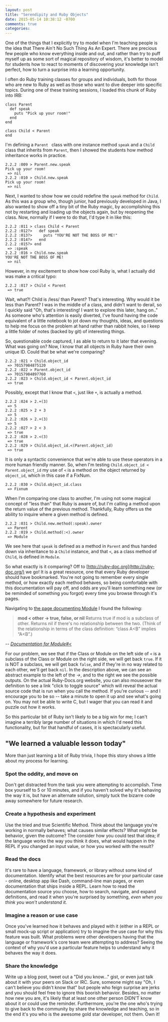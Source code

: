 ```yaml
---
layout: post
title: "Serendipity and Ruby Objects"
date: 2015-05-14 10:38:12 -0700
comments: true
categories: 
---
```

One of the things that I explicitly try to model when I'm teaching people is the idea that There Ain't No Such Thing As An Expert. <!-- more -->There are precious few people who know everything inside and out, and rather than try to puff myself up as some sort of magical repository of wisdom, it's better to model for students how to react to moments of discovering your knowledge isn't perfect, how to turn a surprise into a learning opportunity.

I often do Ruby training classes for groups and individuals, both for those who are new to Ruby as well as those who want to dive deeper into specific topics. During one of these training sessions, I loaded this chunk of Ruby into IRB:

```
class Parent
  def speak
    puts "Pick up your room!"
  end
end

class Child < Parent
end
```

I'm defining a `Parent ` class with one instance method `speak` and a `Child` class that inherits from `Parent`, then I showed the students how method inheritance works in practice.

```
2.2.2 :009 > Parent.new.speak
Pick up your room!
 => nil
2.2.2 :010 > Child.new.speak
Pick up your room!
 => nil
```

Next, I wanted to show how we could redefine the `speak` method for `Child`. As this was a group who, though junior, had previously developed in Java, I also wanted to show off a tiny bit of the Ruby magic, by accomplishing this not by restarting and loading up the objects again, but by reopening the class. Now, normally if I were to do that, I'd type it in like this:

```
2.2.2 :011 > class Child < Parent
2.2.2 :012?>   def speak
2.2.2 :013?>     puts "YOU'RE NOT THE BOSS OF ME!"
2.2.2 :014?>   end
2.2.2 :015?> end
 => :speak
2.2.2 :016 > Child.new.speak
YOU'RE NOT THE BOSS OF ME!
 => nil
```

However, in my excitement to show how cool Ruby is, what I actually did was make a critical typo:

```
2.2.2 :017 > Child < Parent
 => true
```

Wait, what?! Child is /less/ than Parent? That's interesting. Why would it be less than Parent? I was in the middle of a class, and didn't want to derail, so I quickly said "Oh, that's interesting! I want to explore this later, hang on.." As someone who's attention is easily diverted, I've found having the code equivalent of a little notebook to jot down my thoughts, ideas, and questions to help me focus on the problem at hand rather than rabbit holes, so I keep a little folder of notes (backed by git) of interesting things.

So, questionable code captured, I as able to return to it later that evening. What was going on? Now, I know that all objects in Ruby have their own unique ID. Could that be what we're comparing?

```
2.2.2 :021 > Child.object_id
 => 70157984875120
2.2.2 :022 > Parent.object_id
 => 70157984897760
2.2.2 :023 > Child.object_id < Parent.object_id
 => true
```

Possibly, except that I know that `<`, just like `+`, is actually a method.

```
2.2.2 :024 > 2.+(3)
 => 5
2.2.2 :025 > 2 + 3
 => 5
2.2.2 :026 > 2.+(3)
 => 5
2.2.2 :027 > 2 < 3
 => true
2.2.2 :028 > 2.<(3)
 => true
2.2.2 :029 > Child.object_id.<(Parent.object_id)
 => true
```

It is only a syntactic convenience that we're able to use these operators in a more human friendly manner. So, when I'm testing `Child.object_id < Parent.object_id` my use of `<` is a method on the object returned by `object_id`, which in this case if a FixNum.

```
2.2.2 :030 > Child.object_id.class
 => Fixnum
```

When I'm comparing one class to another, I'm using not some magical concept of "less than" that Ruby is aware of, but I'm calling a method upon the return value of the previous method. Thankfully, Ruby offers us the ability to inquire where a given method is defined.

```
2.2.2 :031 > Child.new.method(:speak).owner
 => Parent
2.2.2 :019 > Child.method(:<).owner
 => Module
```

We see here that `speak` is defined as a method in `Parent` and thus handed down via inheritance to a `Child` instance, and that `<`, as a class method of `Child`, is defined in `Module`.

So what exactly is it comparing? Off to [http://ruby-doc.org](http://ruby-doc.org/) we go! It is a great resource, one that every Ruby developer should have bookmarked. You're not going to remember every single method, or how exactly each method behaves, so being comfortable with this documentation will pay off, and odds are you'll learn something new (or be reminded of something you forgot) every time you browse through it's pages.

Navigating to [the page documenting Module](http://ruby-doc.org/core-2.2.2/Module.html) I found the following:


>**mod < other → true, false, or nil**
Returns true if mod is a subclass of other. Returns nil if there's no relationship between the two. (Think of the relationship in terms of the class definition: “class A<B” implies “A<B”.)

*-- [Documentation for Module#<](http://ruby-doc.org/core-2.2.2/Module.html#method-i-3C)*

For our problem, we see that if the Class or Module on the left side of `<` is a subclass of the Class or Module on the right side, we will get back `true`. If it is NOT a subclass, we will get back `false`, and if they're in no way related to each other, we'll get back `nil`. In the description above, we can see an abstract example to the left of the *→*, and to the right we see the possible outputs. On the actual Ruby-Docs.org website, you can also mouseover the definition to see a link "click to toggle source" which will reveal the actual source code that is run when you call the method. If you're curious -- and I encourage you to be so -- take a minute to open it up and see what's going on. You may not be able to write C, but I wager that you can read it and puzzle out how it works.

So this particular bit of Ruby isn't likely to be a big win for me; I can't imagine a terribly large number of situations in which I'd need this functionality, but for that handful of cases, it is spectacularly useful. 

## "We learned a valuable lesson today"

More than just learning a bit of Ruby trivia, I hope this story shows a little about my process for learning.

### Spot the oddity, and move on
Don't get distracted from the task you were attempting to accomplish. Time box yourself to 5 or 10 minutes, and if you haven't solved why it's behaving the way it is, but have an alternate solution, simply tuck the bizarre code away somewhere for future research.

### Create a hypothesis and experiment
Use the tried and true Scientific Method. Think about the language you're working in normally behaves; what causes similar effects? What might be behavior, given the outcome? The consider how you could test that idea; if the language works the way you think it does, what would happen in the REPL if you changed an input value, or how you worked with the result?

### Read the docs
It's rare to have a language, framework, or library without some kind of documentation. Identify what the best resources are for your particular case - online, desktop app like Dash, command-line man pages, or even documentation that ships inside a REPL. Learn how to read the documentation source you choose, how to search, navigate, and expand definitions, and read it when you're surprised by something, *even when you think you won't understand it.*

### Imagine a reason or use case
Once you've learned how it behaves and played with it (either in a REPL or small mock-up script or application) try to imagine the use case for why this feature was built. What problems were other developers having that the language or framework's core team were attempting to address? Seeing the context of why you'd use a particular feature helps to understand why it behaves the way it does.

### Share the knowledge
Write up a blog post, tweet out a "Did you know..." gist, or even just talk about it with your peers on Slack or IRC. Sure, someone might say "Oh, I can't believe you didn't know that" but people who feign surprise are jerks and you should feel free to ignore this boorish behavior. Besides, no matter how new you are, it's likely that at least one other person DIDN'T know about it or could use the reminder. Furthermore, you're the one who's trying to give back to the community by share the knowledge and teaching, so in the end it's you who is the awesome gold star developer, not them. Own it!



















